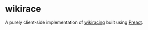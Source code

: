 # wikirace
A purely client-side implementation of [wikiracing][Wikipedia:Wikirace] built using [Preact].


[Wikipedia:Wikirace]: https://en.wikipedia.org/wiki/Wikipedia:Wikirace
[Preact]: https://preactjs.com
